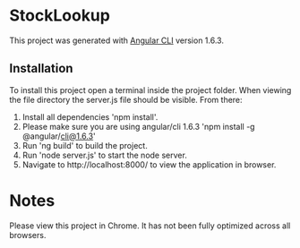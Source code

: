 # StockLookup

This project was generated with [Angular CLI](https://github.com/angular/angular-cli) version 1.6.3.

## Installation

To install this project open a terminal inside the project folder. When viewing the file directory the server.js file should be visible. From there:

1. Install all dependencies 'npm install'.
2. Please make sure you are using angular/cli 1.6.3 'npm install -g @angular/cli@1.6.3'
3. Run 'ng build' to build the project. 
4. Run 'node server.js' to start the node server.
5. Navigate to http://localhost:8000/ to view the application in browser.

# Notes
Please view this project in Chrome. It has not been fully optimized across all browsers.
